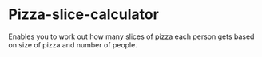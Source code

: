# Pizza-slice-calculator
Enables you to work out how many slices of pizza each person gets based on size of pizza and number of people.
